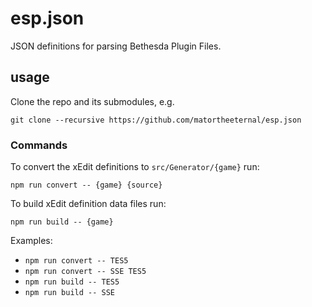 # esp.json
JSON definitions for parsing Bethesda Plugin Files.

## usage

Clone the repo and its submodules, e.g.
 
```
git clone --recursive https://github.com/matortheeternal/esp.json
```

### Commands

To convert the xEdit definitions to `src/Generator/{game}` run: 

```
npm run convert -- {game} {source}
```

To build xEdit definition data files run:

```
npm run build -- {game}
```

Examples:
- `npm run convert -- TES5`
- `npm run convert -- SSE TES5`
- `npm run build -- TES5`
- `npm run build -- SSE`
